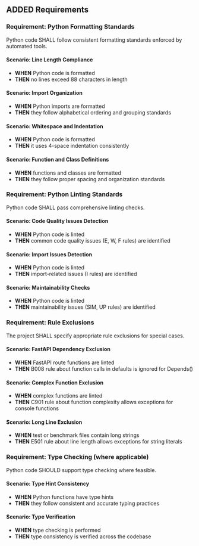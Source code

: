 ## ADDED Requirements

### Requirement: Python Formatting Standards

Python code SHALL follow consistent formatting standards enforced by automated tools.

#### Scenario: Line Length Compliance

- **WHEN** Python code is formatted
- **THEN** no lines exceed 88 characters in length

#### Scenario: Import Organization

- **WHEN** Python imports are formatted
- **THEN** they follow alphabetical ordering and grouping standards

#### Scenario: Whitespace and Indentation

- **WHEN** Python code is formatted
- **THEN** it uses 4-space indentation consistently

#### Scenario: Function and Class Definitions

- **WHEN** functions and classes are formatted
- **THEN** they follow proper spacing and organization standards

### Requirement: Python Linting Standards

Python code SHALL pass comprehensive linting checks.

#### Scenario: Code Quality Issues Detection

- **WHEN** Python code is linted
- **THEN** common code quality issues (E, W, F rules) are identified

#### Scenario: Import Issues Detection

- **WHEN** Python code is linted
- **THEN** import-related issues (I rules) are identified

#### Scenario: Maintainability Checks

- **WHEN** Python code is linted
- **THEN** maintainability issues (SIM, UP rules) are identified

### Requirement: Rule Exclusions

The project SHALL specify appropriate rule exclusions for special cases.

#### Scenario: FastAPI Dependency Exclusion

- **WHEN** FastAPI route functions are linted
- **THEN** B008 rule about function calls in defaults is ignored for Depends()

#### Scenario: Complex Function Exclusion

- **WHEN** complex functions are linted
- **THEN** C901 rule about function complexity allows exceptions for console functions

#### Scenario: Long Line Exclusion

- **WHEN** test or benchmark files contain long strings
- **THEN** E501 rule about line length allows exceptions for string literals

### Requirement: Type Checking (where applicable)

Python code SHOULD support type checking where feasible.

#### Scenario: Type Hint Consistency

- **WHEN** Python functions have type hints
- **THEN** they follow consistent and accurate typing practices

#### Scenario: Type Verification

- **WHEN** type checking is performed
- **THEN** type consistency is verified across the codebase
